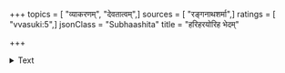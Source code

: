 +++
topics = [ "व्याकरणम्", "देवतात्वम्",]
sources = [ "रङ्गनाथशर्मा",]
ratings = [ "vvasuki:5",]
jsonClass = "Subhaashita"
title = "हरिहरयोरिह भेदम्"

+++

<details><summary>Text</summary>

हरिहरयोरिह भेदं  
कलयति मूढो न वै विद्वान् ।  
प्रकृतियोरभिन्ना  
प्रत्ययभेदाद्द्विधा भवति ॥
</details>
